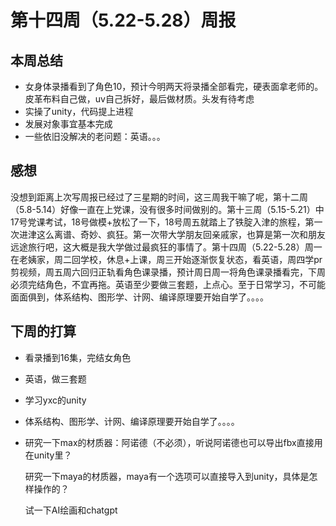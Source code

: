 # 第十四周（5.22-5.28）周报

## 本周总结

- 女身体录播看到了角色10，预计今明两天将录播全部看完，硬表面拿老师的。皮革布料自己做，uv自己拆好，最后做材质。头发有待考虑
- 实操了unity，代码提上进程
- 发展对象事宜基本完成
- 一些依旧没解决的老问题：英语。。。

## 感想

没想到距离上次写周报已经过了三星期的时间，这三周我干嘛了呢，第十二周（5.8-5.14）好像一直在上党课，没有很多时间做别的。第十三周（5.15-5.21）中17号党课考试，18号做模+放松了一下，18号周五就踏上了铁腚入津的旅程，第一次进津这么离谱、奇妙、疯狂。第一次带大学朋友回亲戚家，也算是第一次和朋友远途旅行吧，这大概是我大学做过最疯狂的事情了。第十四周（5.22-5.28）周一在老姨家，周二回学校，休息+上课，周三开始逐渐恢复状态，看英语，周四学pr剪视频，周五周六回归正轨看角色课录播，预计周日周一将角色课录播看完，下周必须完结角色，不宜再拖。英语至少要做三套题，上点心。至于日常学习，不可能面面俱到，体系结构、图形学、计网、编译原理要开始自学了。。。。

## 下周的打算

- 看录播到16集，完结女角色

- 英语，做三套题

- 学习yxc的unity

- 体系结构、图形学、计网、编译原理要开始自学了。。。。

- 研究一下max的材质器：阿诺德（不必须），听说阿诺德也可以导出fbx直接用在unity里？

  研究一下maya的材质器，maya有一个选项可以直接导入到unity，具体是怎样操作的？

  试一下AI绘画和chatgpt
